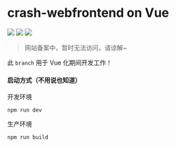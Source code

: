 # crash-webfrontend on Vue
![](https://img.shields.io/badge/build-passing-brightgreen)
![](https://img.shields.io/badge/version-2.0.0__beta3-yellow)
![](https://img.shields.io/badge/framework-Vue%203-green)

> 网站备案中，暂时无法访问，请谅解~  

此 `branch` 用于 Vue 化期间开发工作！

#### 启动方式（不用说也知道）
开发环境
```shell
npm run dev
```
生产环境
```shell
npm run build
```
